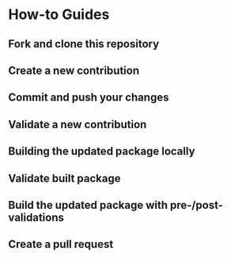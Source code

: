 # How-to Guides

## Fork and clone this repository

## Create a new contribution

## Commit and push your changes

## Validate a new contribution

## Building the updated package locally

## Validate built package

## Build the updated package with pre-/post- validations

## Create a pull request
